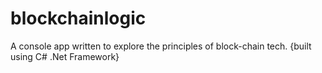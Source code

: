 # blockchainlogic
A console app written to explore the principles of block-chain tech. {built using C# .Net Framework}

